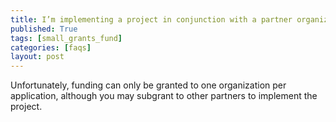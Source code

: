 ```yaml
---
title: I’m implementing a project in conjunction with a partner organization. Can I apply on behalf of our partnership?
published: True
tags: [small_grants_fund]
categories: [faqs]
layout: post
---
```

<div class="content">
	<p>Unfortunately, funding can only be granted to one organization per application, although you may subgrant to other partners to implement the project.</p>
</div>